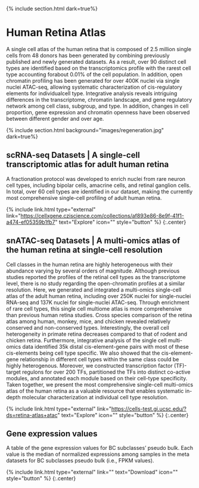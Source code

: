 {% include section.html dark=true%}
# <i class="fas fa-users"></i>Human Retina Atlas

A single cell atlas of the human retina that is composed of 2.5 million single cells from 48 donors has been generated by combining previously published and newly generated datasets. As a result, over 90 distinct cell types are identified based on the transcriptomics profile with the rarest cell type accounting forabout 0.01% of the cell population. In addition, open chromatin profiling has been generated for over 400K nuclei via single nuclei ATAC-seq, allowing systematic characterization of cis-regulatory elements for individualcell type. Integrative analysis reveals intriguing differences in the transcriptome, chromatin landscape, and gene regulatory network among cell class, subgroup, and type. In addition, changes in cell proportion, gene expression and chromatin openness have been observed between different gender and over age.

{% include section.html background="images/regeneration.jpg" dark=true%}
## scRNA-seq Datasets | A single-cell transcriptomic atlas for adult human retina
A fractionation protocol was developed to enrich nuclei from rare neuron cell types, including bipolar cells, amacrine cells, and retinal ganglion cells. In total, over 60 cell types are identified in our dataset, making the currently most comprehensive single-cell profiling of adult human retina.

{% include link.html type="external" link="https://cellxgene.cziscience.com/collections/af893e86-8e9f-41f1-a474-ef05359b1fb7" text="Explore" icon="" style="button" %}
{:.center}

## snATAC-seq Datasets | A multi-omics atlas of the human retina at single-cell resolution
Cell classes in the human retina are highly heterogeneous with their abundance varying by several orders of magnitude. Although previous studies reported the profiles of the retinal cell types as the transcriptome level, there is no study regarding the open-chromatin profiles at a similar resolution. Here, we generated and integrated a multi-omics single-cell atlas of the adult human retina, including over 250K nuclei for single-nuclei RNA-seq and 137K nuclei for single-nuclei ATAC-seq. Through enrichment of rare cell types, this single cell multiome atlas is more comprehensive than previous human retina studies. Cross species comparison of the retina atlas among human, monkey, mice, and chicken revealed relatively conserved and non-conserved types. Interestingly, the overall cell heterogeneity in primate retina decreases compared to that of rodent and chicken retina. Furthermore, integrative analysis of the single cell multi-omics data identified 35k distal cis-element-gene pairs with most of these cis-elements being cell type specific. We also showed that the cis-element-gene relationship in different cell types within the same class could be highly heterogenous. Moreover, we constructed transcription factor (TF)-target regulons for over 200 TFs, partitioned the TFs into distinct co-active modules, and annotated each module based on their cell-type specificity. Taken together, we present the most comprehensive single-cell multi-omics atlas of the human retina as a valuable resource that enables systematic in-depth molecular characterization at individual cell type resolution.

{% include link.html type="external" link="https://cells-test.gi.ucsc.edu/?ds=retina-atlas+atac" text="Explore" icon="" style="button" %}
{:.center}

## Gene expression values
A table of the gene expression values for BC subclasses’ pseudo bulk. Each value is the median of normalized expressions among samples in the meta datasets for BC subclasses pseudo bulk (i.e., FPKM values).

{% include link.html type="external" link="" text="Download" icon="" style="button" %}
{:.center}
